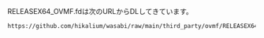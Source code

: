 RELEASEX64_OVMF.fdは次のURLからDLしてきています。

```
https://github.com/hikalium/wasabi/raw/main/third_party/ovmf/RELEASEX64_OVMF.fd
```